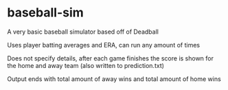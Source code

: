 # baseball-sim
A very basic baseball simulator based off of Deadball

Uses player batting averages and ERA, can run any amount of times

Does not specify details, after each game finishes the score is shown for the home and away team (also written to prediction.txt)

Output ends with total amount of away wins and total amount of home wins
